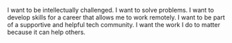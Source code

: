 I want to be intellectually challenged.
I want to solve problems.
I want to develop skills for a career that allows me to work remotely.
I want to be part of a supportive and helpful tech community.
I want the work I do to matter because it can help others.
